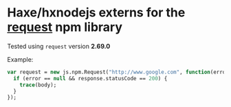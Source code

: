 # Haxe/hxnodejs externs for the [request](https://www.npmjs.com/package/request) npm library

Tested using `request` version **2.69.0**

Example:
```haxe
var request = new js.npm.Request("http://www.google.com", function(error, response, body) {
  if (error == null && response.statusCode == 200) {
    trace(body);
  }
});
```
